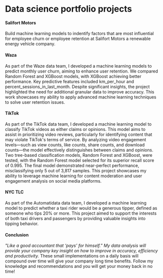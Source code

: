 

# Data science portfolio projects




#### Salifort Motors






Build machine learning models to indentify factors that are most influential for employee churn or employee retention at Salifort Motors a renewable energy vehicle company.














#### Waza






As part of the Waze data team, I developed a machine learning models to predict monthly user churn, aiming to enhance user retention. We compared Random Forest and XGBoost models, with XGBoost achieving better performance. Key predictive features included km_per_hour and percent_sessions_in_last_month. Despite significant insights, the project highlighted the need for additional granular data to improve accuracy. This work showcases my ability to apply advanced machine learning techniques to solve user retention issues.


























#### TikTok






As part of the TikTok data team, I developed a machine learning model to classify TikTok videos as either claims or opinions. This model aims to assist in prioritizing video reviews, particularly for identifying content that may violate TikTok's terms of service. By analyzing video engagement levels—such as view counts, like counts, share counts, and download counts—the model effectively distinguishes between claims and opinions. Two tree-based classification models, Random Forest and XGBoost, were tested, with the Random Forest model selected for its superior recall score of 0.995. The final model demonstrated near-perfect performance, misclassifying only 5 out of 3,817 samples. This project showcases my ability to leverage machine learning for content moderation and user engagement analysis on social media platforms.


























#### NYC TLC






As part of the Automatidata data team, I developed a machine learning model to predict whether a taxi rider would be a generous tipper, defined as someone who tips 20% or more. This project aimed to support the interests of both taxi drivers and passengers by providing valuable insights into tipping behavior.






















#### Conclusion

*"Like a good accountant that ‘pays’ for himself.”  My data analysis will provide your company key insight on how to improve in accuracy, efficiency and productivity.*
  These small implementations on a daily basis will compound over time will give your company long time benefits. Follow my knowledge and recommendations and you will get your money back in no time!




























